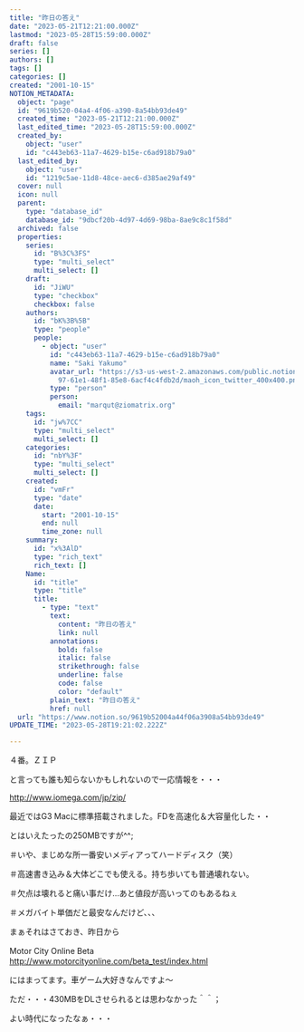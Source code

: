 ```yaml
---
title: "昨日の答え"
date: "2023-05-21T12:21:00.000Z"
lastmod: "2023-05-28T15:59:00.000Z"
draft: false
series: []
authors: []
tags: []
categories: []
created: "2001-10-15"
NOTION_METADATA:
  object: "page"
  id: "9619b520-04a4-4f06-a390-8a54bb93de49"
  created_time: "2023-05-21T12:21:00.000Z"
  last_edited_time: "2023-05-28T15:59:00.000Z"
  created_by:
    object: "user"
    id: "c443eb63-11a7-4629-b15e-c6ad918b79a0"
  last_edited_by:
    object: "user"
    id: "1219c5ae-11d8-48ce-aec6-d385ae29af49"
  cover: null
  icon: null
  parent:
    type: "database_id"
    database_id: "9dbcf20b-4d97-4d69-98ba-8ae9c8c1f58d"
  archived: false
  properties:
    series:
      id: "B%3C%3FS"
      type: "multi_select"
      multi_select: []
    draft:
      id: "JiWU"
      type: "checkbox"
      checkbox: false
    authors:
      id: "bK%3B%5B"
      type: "people"
      people:
        - object: "user"
          id: "c443eb63-11a7-4629-b15e-c6ad918b79a0"
          name: "Saki Yakumo"
          avatar_url: "https://s3-us-west-2.amazonaws.com/public.notion-static.com/3ad1c4\
            97-61e1-48f1-85e8-6acf4c4fdb2d/maoh_icon_twitter_400x400.png"
          type: "person"
          person:
            email: "marqut@ziomatrix.org"
    tags:
      id: "jw%7CC"
      type: "multi_select"
      multi_select: []
    categories:
      id: "nbY%3F"
      type: "multi_select"
      multi_select: []
    created:
      id: "vmFr"
      type: "date"
      date:
        start: "2001-10-15"
        end: null
        time_zone: null
    summary:
      id: "x%3AlD"
      type: "rich_text"
      rich_text: []
    Name:
      id: "title"
      type: "title"
      title:
        - type: "text"
          text:
            content: "昨日の答え"
            link: null
          annotations:
            bold: false
            italic: false
            strikethrough: false
            underline: false
            code: false
            color: "default"
          plain_text: "昨日の答え"
          href: null
  url: "https://www.notion.so/9619b52004a44f06a3908a54bb93de49"
UPDATE_TIME: "2023-05-28T19:21:02.222Z"

---
```

<link rel="stylesheet" href="https://cdn.jsdelivr.net/npm/katex@0.16.2/dist/katex.min.css" integrity="sha384-bYdxxUwYipFNohQlHt0bjN/LCpueqWz13HufFEV1SUatKs1cm4L6fFgCi1jT643X" crossorigin="anonymous">


４番。ＺＩＰ


と言っても誰も知らないかもしれないので一応情報を・・・


http://www.iomega.com/jp/zip/


最近ではG3 Macに標準搭載されました。FDを高速化＆大容量化した・・


とはいえたったの250MBですが^^;


＃いや、まじめな所一番安いメディアってハードディスク（笑）


＃高速書き込み＆大体どこでも使える。持ち歩いても普通壊れない。


＃欠点は壊れると痛い事だけ…あと値段が高いってのもあるねぇ


＃メガバイト単価だと最安なんだけど、、、


まぁそれはさておき、昨日から


Motor City Online Beta　 http://www.motorcityonline.com/beta_test/index.html


にはまってます。車ゲーム大好きなんですよ～


ただ・・・430MBをDLさせられるとは思わなかった＾＾；


よい時代になったなぁ・・・

